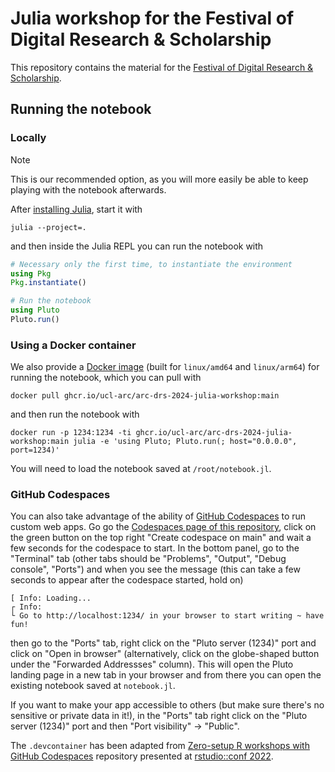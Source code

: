 # Julia workshop for the Festival of Digital Research & Scholarship

This repository contains the material for the [Festival of Digital Research & Scholarship](https://www.ucl.ac.uk/advanced-research-computing/events/2024/jun/festival-digital-research-scholarship).

## Running the notebook

### Locally

> [!NOTE]
> This is our recommended option, as you will more easily be able to keep playing with the notebook afterwards.

After [installing Julia](https://julialang.org/downloads/), start it with
```
julia --project=.
```

and then inside the Julia REPL you can run the notebook with

```julia
# Necessary only the first time, to instantiate the environment
using Pkg
Pkg.instantiate()

# Run the notebook
using Pluto
Pluto.run()
```

### Using a Docker container

We also provide a [Docker image](https://github.com/UCL-ARC/arc-drs-2024-julia-workshop/pkgs/container/arc-drs-2024-julia-workshop) (built for `linux/amd64` and `linux/arm64`) for running the notebook, which you can pull with

```
docker pull ghcr.io/ucl-arc/arc-drs-2024-julia-workshop:main
```

and then run the notebook with

```
docker run -p 1234:1234 -ti ghcr.io/ucl-arc/arc-drs-2024-julia-workshop:main julia -e 'using Pluto; Pluto.run(; host="0.0.0.0", port=1234)'
```

You will need to load the notebook saved at `/root/notebook.jl`.

### GitHub Codespaces

You can also take advantage of the ability of [GitHub Codespaces](https://github.com/features/codespaces) to run custom web apps.
Go go the [Codespaces page of this repository](https://github.com/UCL-ARC/arc-drs-2024-julia-workshop/codespaces), click on the green button on the top right "Create codespace on main" and wait a few seconds for the codespace to start.
In the bottom panel, go to the "Terminal" tab (other tabs should be "Problems", "Output", "Debug console", "Ports") and when you see the message (this can take a few seconds to appear after the codespace started, hold on)

```
[ Info: Loading...
┌ Info:
└ Go to http://localhost:1234/ in your browser to start writing ~ have fun!
```

then go to the "Ports" tab, right click on the "Pluto server (1234)" port and click on "Open in browser" (alternatively, click on the globe-shaped button under the "Forwarded Addressses" column).
This will open the Pluto landing page in a new tab in your browser and from there you can open the existing notebook saved at `notebook.jl`.

If you want to make your app accessible to others (but make sure there's no sensitive or private data in it!), in the "Ports" tab right click on the "Pluto server (1234)" port and then "Port visibility" -> "Public".

The `.devcontainer` has been adapted from [Zero-setup R workshops with GitHub Codespaces](https://github.com/revodavid/devcontainers-rstudio) repository presented at [rstudio::conf 2022](https://rstudioconf2022.sched.com/event/11iag/zero-setup-r-workshops-with-github-codespaces).
